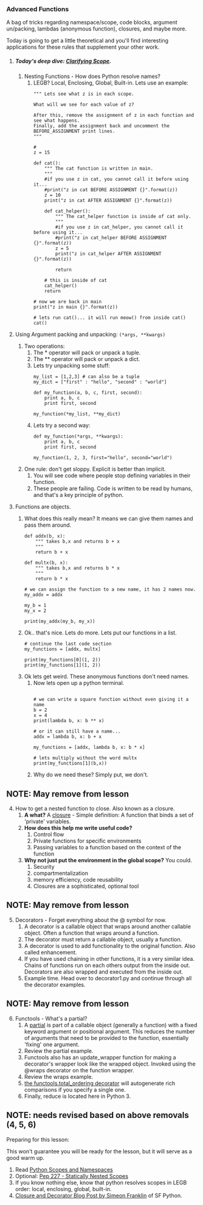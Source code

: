 
### Advanced Functions

A bag of tricks regarding namespace/scope, code blocks, argument un/packing, lambdas (anonymous function), closures, and maybe more.

Today is going to get a little theoretical and you'll find interesting applications for these rules that supplement your other work.



1. ##### Today's deep dive: [Clarifying Scope](https://www.python.org/dev/peps/pep-0227/).

    1. Nesting Functions - How does Python resolve names?
        1. LEGB?  Local, Enclosing, Global, Built-in. Lets use an example:
            ```
            """ Lets see what z is in each scope.

            What will we see for each value of z?

            After this, remove the assignment of z in each function and see what happens.
            Finally, add the assignment back and uncomment the BEFORE_ASSIGNMENT print lines.
            """

            # 
            z = 15

            def cat():
                """ The cat function is written in main.
                """
                #if you use z in cat, you cannot call it before using it...
                #print("z in cat BEFORE ASSIGNMENT {}".format(z))
                z = 10
                print("z in cat AFTER ASSIGNMENT {}".format(z))

                def cat_helper():
                    """ The cat_helper function is inside of cat only.
                    """
                    #if you use z in cat_helper, you cannot call it before using it...
                    #print("z in cat_helper BEFORE ASSIGNMENT {}".format(z))
                    z = 5
                    print("z in cat_helper AFTER ASSIGNMENT {}".format(z))
                    
                    return
                
                # this is inside of cat
                cat_helper()
                return

            # now we are back in main
            print("z in main {}".format(z))
            
            # lets run cat()... it will run meow() from inside cat()
            cat()
            ```

2. Using Argument packing and unpacking: `(*args, **kwargs)`
    1. Two operations:
        1. The * operator will pack or unpack a tuple.
        2. The ** operator will pack or unpack a dict.
        3. Lets try unpacking some stuff:
            ```
            my_list = [1,2,3] # can also be a tuple
            my_dict = ["first" : "hello", "second" : "world"]

            def my_function(a, b, c, first, second):
                print a, b, c
                print first, second

            my_function(*my_list, **my_dict)
            ```
        4. Lets try a second way:
            ```
            def my_function(*args, **kwargs):
                print a, b, c
                print first, second

            my_function(1, 2, 3, first="hello", second="world")
            ```
    2. One rule: don't get sloppy. Explicit is better than implicit.
        1. You will see code where people stop defining variables in their function.
        2. These people are failing. Code is written to be read by humans, and that's a key principle of python.


3. Functions are objects.
    1. What does this really mean? It means we can give them names and pass them around.
        ```
        def addx(b, x):
            """ takes b,x and returns b + x
            """
            return b + x

        def multx(b, x):
            """ takes b,x and returns b * x
            """
            return b * x

        # we can assign the function to a new name, it has 2 names now.
        my_addx = addx

        my_b = 1
        my_x = 2

        print(my_addx(my_b, my_x))
        ```
    2. Ok.. that's nice. Lets do more. Lets put our functions in a list.
        ```
        # continue the last code section
        my_functions = [addx, multx]

        print(my_functions[0](1, 2))
        print(my_functions[1](1, 2))
        ```
    3. Ok lets get weird. These anonymous functions don't need names.
        1. Now lets open up a python terminal.
            ```

            # we can write a square function without even giving it a name
            b = 2
            x = 4
            print(lambda b, x: b ** x)

            # or it can still have a name...
            addx = lambda b, x: b + x
            
            my_functions = [addx, lambda b, x: b * x]

            # lets multiply without the word multx
            print(my_functions[1](b,x))
            ```
        2. Why do we need these? Simply put, we don't.


## NOTE: May remove from lesson
4. How to get a nested function to close. Also known as a closure.
    1. **A what?** A [closure](http://en.wikipedia.org/wiki/Closure_(computer_programming)) - Simple definition: A function that binds a set of 'private' variables.
    2. **How does this help me write useful code?** 
        1. Control flow
        2. Private functions for specific environments
        3. Passing variables to a function based on the context of the function
    3. **Why not just put the environment in the global scope?** You could. 
        1. Security 
        2. compartmentalization
        3. memory efficiency, code reusability
        4. Closures are a sophisticated, optional tool


## NOTE: May remove from lesson
5. Decorators - Forget everything about the @ symbol for now.
    1. A decorator is a callable object that wraps around another callable object. Often a function that wraps around a function.
    2. The decorator must return a callable object, usually a function.
    3. A decorator is used to add functionality to the original function. Also called enhancement.
    4. If you have used chaining in other functions, it is a very similar idea. Chains of functions run on each others output from the inside out. Decorators are also wrapped and executed from the inside out.
    5. Example time. Head over to decorator1.py and continue through all the decorator examples.


## NOTE: May remove from lesson
6. Functools - What's a partial?
    1. A [partial](https://docs.python.org/2/library/functools.html#functools.partial) is part of a callable object (generally a function) with a fixed keyword argument or positional argument. This reduces the number of arguments that need to be provided to the function, essentially 'fixing' one argument.
    2. Review the partial example.
    3. Functools also has an update_wrapper function for making a decorator's wrapper look like the wrapped object. Invoked using the @wraps decorator on the function wrapper. 
    4. Review the wraps example.
    5. [the functools.total_ordering decorator](https://docs.python.org/2/library/functools.html#functools.total_ordering) will autogenerate rich comparisons if you specify a single one.  
    6. Finally, reduce is located here in Python 3.



## NOTE: needs revised based on above removals (4, 5, 6)
Preparing for this lesson:

This won't guarantee you will be ready for the lesson, but it will serve as a good warm up.

1. Read [Python Scopes and Namespaces](https://docs.python.org/2/tutorial/classes.html#python-scopes-and-namespaces) 
2. Optional: [Pep 227 - Statically Nested Scopes](http://legacy.python.org/dev/peps/pep-0227/)
3. If you know nothing else, know that python resolves scopes in LEGB order: local, enclosing, global, built-in.
4. [Closure and Decorator Blog Post by Simeon Franklin](http://simeonfranklin.com/blog/2012/jul/1/python-decorators-in-12-steps/) of SF Python.
